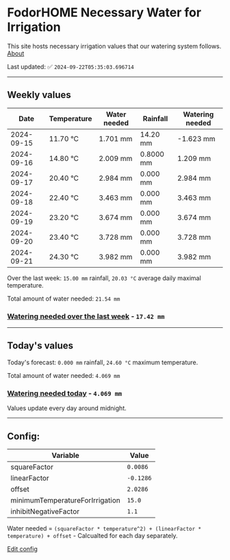 # FodorHOME Necessary Water for Irrigation

This site hosts necessary irrigation values that our watering system follows. [About](https://github.com/redyau/irrigation)

Last updated: ✅ `2024-09-22T05:35:03.696714`

---

## Weekly values

| Date | Temperature | Water needed | Rainfall | Watering needed |
|-----|-----|-----|-----|-----|
| 2024-09-15 | 11.70 °C | 1.701 mm | 14.20 mm | -1.623 mm |
| 2024-09-16 | 14.80 °C | 2.009 mm | 0.8000 mm | 1.209 mm |
| 2024-09-17 | 20.40 °C | 2.984 mm | 0.000 mm | 2.984 mm |
| 2024-09-18 | 22.40 °C | 3.463 mm | 0.000 mm | 3.463 mm |
| 2024-09-19 | 23.20 °C | 3.674 mm | 0.000 mm | 3.674 mm |
| 2024-09-20 | 23.40 °C | 3.728 mm | 0.000 mm | 3.728 mm |
| 2024-09-21 | 24.30 °C | 3.982 mm | 0.000 mm | 3.982 mm |


Over the last week: `15.00 mm` rainfall, `20.03 °C` average daily maximal temperature.

Total amount of water needed: `21.54 mm`

### [Watering needed over the last week](lastweek.txt) - `17.42 mm`

---

## Today's values

Today's forecast: `0.000 mm` rainfall, `24.60 °C` maximum temperature.

Total amount of water needed: `4.069 mm`

### [Watering needed today](today.txt) - `4.069 mm`

Values update every day around midnight.

---

## Config:

| Variable | Value |
|-----|-----|
| squareFactor | `0.0086` |
| linearFactor | `-0.1286` |
| offset | `2.0286` |
| minimumTemperatureForIrrigation | `15.0` |
| inhibitNegativeFactor | `1.1` |

Water needed = `(squareFactor * temperature^2) + (linearFactor * temperature) + offset` - Calcualted for each day separately.

[Edit config](https://github.com/RedyAu/irrigation/edit/main/config.json)
